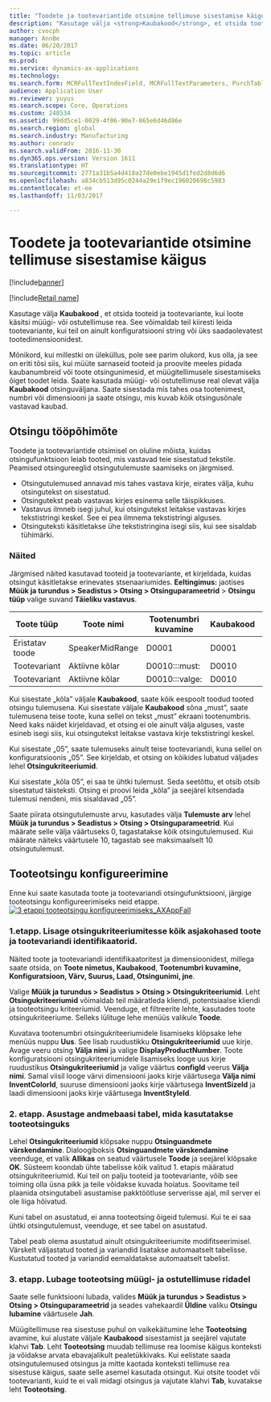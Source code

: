 ```yaml
---
title: "Toodete ja tootevariantide otsimine tellimuse sisestamise käigus"
description: "Kasutage välja <strong>Kaubakood</strong>, et otsida tooteid ja tootevariante, kui loote käsitsi müügi- või ostutellimuse rea.  See võimaldab teil kiiresti leida tootevariante, kui teil on ainult konfiguratsiooni string või üks saadaolevatest tootedimensioonidest."
author: cvocph
manager: AnnBe
ms.date: 06/20/2017
ms.topic: article
ms.prod: 
ms.service: dynamics-ax-applications
ms.technology: 
ms.search.form: MCRFullTextIndexField, MCRFullTextParameters, PurchTable, SalesTable
audience: Application User
ms.reviewer: yuyus
ms.search.scope: Core, Operations
ms.custom: 248534
ms.assetid: 99dd5ce1-0029-4f06-90e7-865e6d46d86e
ms.search.region: global
ms.search.industry: Manufacturing
ms.author: conradv
ms.search.validFrom: 2016-11-30
ms.dyn365.ops.version: Version 1611
ms.translationtype: HT
ms.sourcegitcommit: 2771a31b5a4d418a27de0ebe1945d1fed2d8d6d6
ms.openlocfilehash: a834cb513d95c0244a29e1f9ec196020698c5983
ms.contentlocale: et-ee
ms.lasthandoff: 11/03/2017

---
```


# <a name="search-for-products-and-product-variants-during-order-entry"></a>Toodete ja tootevariantide otsimine tellimuse sisestamise käigus

[!include[banner](../includes/banner.md)]

[!include[Retail name](../includes/retail-name.md)]

Kasutage välja <strong>Kaubakood </strong>, et otsida tooteid ja tootevariante, kui loote käsitsi müügi- või ostutellimuse rea.  See võimaldab teil kiiresti leida tootevariante, kui teil on ainult konfiguratsiooni string või üks saadaolevatest tootedimensioonidest.

Mõnikord, kui millestki on üleküllus, pole see parim olukord, kus olla, ja see on eriti tõsi siis, kui müüte sarnaseid tooteid ja proovite meeles pidada kaubanumbreid või toote otsingunimesid, et müügitellimusele sisestamiseks õiget toodet leida. Saate kasutada müügi- või ostutellimuse real olevat välja **Kaubakood** otsinguväljana. Saate sisestada mis tahes osa tootenimest, numbri või dimensiooni ja saate otsingu, mis kuvab kõik otsingusõnale vastavad kaubad.

## <a name="how-search-works"></a>Otsingu tööpõhimõte
Toodete ja tootevariantide otsimisel on oluline mõista, kuidas otsingufunktsioon leiab tooted, mis vastavad teie sisestatud tekstile. Peamised otsingureeglid otsingutulemuste saamiseks on järgmised.

-   Otsingutulemused annavad mis tahes vastava kirje, eirates välja, kuhu otsingutekst on sisestatud.
-   Otsingutekst peab vastavas kirjes esinema selle täispikkuses.
-   Vastavus ilmneb isegi juhul, kui otsingutekst leitakse vastavas kirjes tekstistringi keskel. See ei pea ilmnema tekstistringi alguses.
-   Otsinguteksti käsitletakse ühe tekstistringina isegi siis, kui see sisaldab tühimärki.

### <a name="examples"></a>Näited

Järgmised näited kasutavad tooteid ja tootevariante, et kirjeldada, kuidas otsingut käsitletakse erinevates stsenaariumides. **Eeltingimus:** jaotises **Müük ja turundus &gt; Seadistus &gt; Otsing &gt; Otsinguparameetrid** &gt; **Otsingu tüüp** valige suvand **Täieliku vastavus**.

| Toote tüüp     | Toote nimi    | Tootenumbri kuvamine | Kaubakood | Konfiguratsioon |
|------------------|-----------------|------------------------|-------------|---------------|
| Eristatav toode | SpeakerMidRange | D0001                  | D0001       | Pole            |
| Tootevariant  | Aktiivne kõlar  | D0010:::must:         | D0010       | 000005        |
| Tootevariant  | Aktiivne kõlar  | D0010:::valge:         | D0010       | Valge         |

Kui sisestate „kõla” väljale **Kaubakood**, saate kõik eespoolt toodud tooted otsingu tulemusena. Kui sisestate väljale **Kaubakood** sõna „must”, saate tulemusena teise toote, kuna sellel on tekst „must” ekraani tootenumbris. Need kaks näidet kirjeldavad, et otsing ei ole ainult välja alguses, vaste esineb isegi siis, kui otsingutekst leitakse vastava kirje tekstistringi keskel.  

Kui sisestate „05”, saate tulemuseks ainult teise tootevariandi, kuna sellel on konfiguratsioonis „05”. See kirjeldab, et otsing on kõikides lubatud väljades lehel **Otsingukriteeriumid**.  

Kui sisestate „kõla 05”, ei saa te ühtki tulemust. Seda seetõttu, et otsib otsib sisestatud täisteksti. Otsing ei proovi leida „kõla” ja seejärel kitsendada tulemusi nendeni, mis sisaldavad „05”.  

Saate piirata otsingutulemuste arvu, kasutades välja **Tulemuste arv** lehel **Müük ja turundus &gt; Seadistus &gt; Otsing &gt; Otsinguparameetrid**. Kui määrate selle välja väärtuseks 0, tagastatakse kõik otsingutulemused. Kui määrate näiteks väärtusele 10, tagastab see maksimaalselt 10 otsingutulemust.

## <a name="configure-the-product-search"></a>Tooteotsingu konfigureerimine
Enne kui saate kasutada toote ja tootevariandi otsingufunktsiooni, järgige tooteotsingu konfigureerimiseks neid etappe. [![3 etappi tooteotsingu konfigureerimiseks\_AXAppFall](./media/3-steps-to-configure-product-search_axappfall.png)](./media/3-steps-to-configure-product-search_axappfall.png)

### <a name="step-1-include-all-the-relevant-product-and-product-variant-identifiers-and-dimensions-in-the-search-criteria"></a>1.etapp. Lisage otsingukriteeriumitesse kõik asjakohased toote ja tootevariandi identifikaatorid.

Näited toote ja tootevariandi identifikaatoritest ja dimensioonidest, millega saate otsida, on **Toote nimetus, Kaubakood**, **Tootenumbri kuvamine, Konfiguratsioon, Värv, Suurus, Laad, Otsingunimi, jne**.  

Valige **Müük ja turundus &gt; Seadistus &gt; Otsing &gt; Otsingukriteeriumid**. Leht **Otsingukriteeriumid** võimaldab teil määratleda kliendi, potentsiaalse kliendi ja tooteotsingu kriteeriumid. Veenduge, et filtreerite lehte, kasutades toote otsingukriteeriume. Selleks lülituge lehe menüüs valikule **Toode**.  

Kuvatava tootenumbri otsingukriteeriumidele lisamiseks klõpsake lehe menüüs nuppu **Uus**. See lisab ruudustikku **Otsingukriteeriumid** uue kirje. Avage veeru otsing **Välja nimi** ja valige **DisplayProductNumber**. Toote konfiguratsiooni otsingukriteeriumidele lisamiseks looge uus kirje ruudustikus **Otsingukriteeriumid** ja valige väärtus **configId** veerus **Välja nimi**. Samal viisil looge värvi dimensiooni jaoks kirje väärtusega **Välja nimi** **InventColorId**, suuruse dimensiooni jaoks kirje väärtusega **InventSizeId** ja laadi dimensiooni jaoks kirje väärtusega **InventStyleId**.

### <a name="step-2-populate-the-database-table-that-is-used-for-product-search"></a>2. etapp. Asustage andmebaasi tabel, mida kasutatakse tooteotsinguks

Lehel **Otsingukriteeriumid** klõpsake nuppu **Otsinguandmete värskendamine**. Dialoogiboksis **Otsinguandmete värskendamine** veenduge, et valik **Allikas** on seatud väärtusele **Toode** ja seejärel klõpsake **OK**. Süsteem koondab ühte tabelisse kõik valitud 1. etapis määratud otsingukriteeriumid. Kui teil on palju tooteid ja tootevariante, võib see toiming olla üsna pikk ja teile võidakse kuvada hoiatus. Soovitame teil plaanida otsingutabeli asustamise pakktöötluse serverisse ajal, mil server ei ole liiga hõivatud.  

Kuni tabel on asustatud, ei anna tooteotsing õigeid tulemusi. Kui te ei saa ühtki otsingutulemust, veenduge, et see tabel on asustatud.  

Tabel peab olema asustatud ainult otsingukriteeriumite modifitseerimisel. Värskelt väljastatud tooted ja variandid lisatakse automaatselt tabelisse. Kustutatud tooted ja variandid eemaldatakse automaatselt tabelist.

### <a name="step-3-enable-the-lookup-for-product-search-on-sales-and-purchase-order-lines"></a>3. etapp. Lubage tooteotsing müügi- ja ostutellimuse ridadel

Saate selle funktsiooni lubada, valides **Müük ja turundus &gt; Seadistus &gt; Otsing &gt; Otsinguparameetrid** ja seades vahekaardil **Üldine** valiku **Otsingu lubamine** väärtusele **Jah**.  

Müügitellimuse rea sisestuse puhul on vaikekäitumine lehe **Tooteotsing** avamine, kui alustate väljale **Kaubakood** sisestamist ja seejärel vajutate klahvi **Tab**. Leht **Tooteotsing** muudab tellimuse rea loomise käigus konteksti ja võidakse arvata ebavajalikult pealetükkivaks. Kui eelistate saada otsingutulemused otsingus ja mitte kaotada konteksti tellimuse rea sisestuse käigus, saate selle asemel kasutada otsingut. Kui otsite toodet või tootevarianti, kuid te ei vali midagi otsingus ja vajutate klahvi **Tab**, kuvatakse leht **Tooteotsing**.




